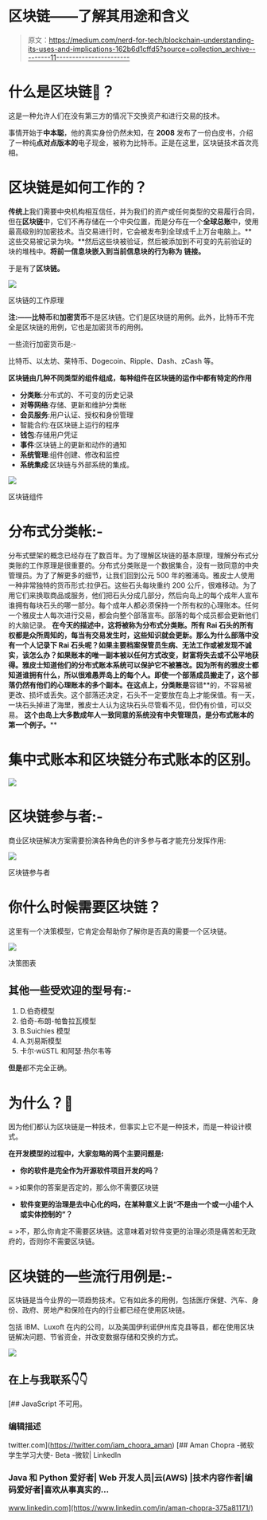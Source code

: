# 区块链——了解其用途和含义

> 原文：<https://medium.com/nerd-for-tech/blockchain-understanding-its-uses-and-implications-162b6d1cffd5?source=collection_archive---------11----------------------->

# 什么是区块链🤔？

这是一种允许人们在没有第三方的情况下交换资产和进行交易的技术。

事情开始于**中本聪**，他的真实身份仍然未知，在 **2008** 发布了一份白皮书，介绍了一种纯**点对点版本的**电子现金，被称为比特币。正是在这里，区块链技术首次亮相。

# 区块链是如何工作的？

**传统上**我们需要中央机构相互信任，并为我们的资产或任何类型的交易履行合同，但在**区块链**中，它们不再存储在一个中央位置，而是分布在一个**全球总账**中，使用最高级别的加密技术。当交易进行时，它会被发布到全球成千上万台电脑上。**这些交易被记录为块。**然后这些块被验证，然后被添加到不可变的先前验证的块的堆栈中。**将前一信息块嵌入到当前信息块的行为称为** **链接。**

于是有了**区块链。**

![](img/e56fa85c58289a0ea98b2bdd16ec2c7b.png)

区块链的工作原理

**注:——比特币**和**加密货币**不是区块链。它们是区块链的用例。此外，比特币不完全是区块链的用例，它也是加密货币的用例。

一些流行加密货币是:-

比特币、以太坊、莱特币、Dogecoin、Ripple、Dash、zCash 等。

**区块链由几种不同类型的组件组成，每种组件在区块链的运作中都有特定的作用**

*   **分类账**:分布式的、不可变的历史记录
*   **对等网络**:存储、更新和维护分类帐
*   **会员服务**:用户认证、授权和身份管理
*   智能合约:在区块链上运行的程序
*   **钱包**:存储用户凭证
*   **事件**:区块链上的更新和动作的通知
*   **系统管理**:组件创建、修改和监控
*   **系统集成**:区块链与外部系统的集成。

![](img/6bcb0726a644651beeecdcac8da8d846.png)

区块链组件

# 分布式分类帐:-

分布式壁架的概念已经存在了数百年。为了理解区块链的基本原理，理解分布式分类账的工作原理是很重要的。分布式分类账是一个数据集合，没有一致同意的中央管理员。为了了解更多的细节，让我们回到公元 500 年的雅浦岛。雅皮士人使用一种非常独特的货币形式:拉伊石。这些石头每块重约 200 公斤，很难移动。为了用它们来换取商品或服务，他们把石头分成几部分，然后向岛上的每个成年人宣布谁拥有每块石头的哪一部分。每个成年人都必须保持一个所有权的心理账本。任何一个雅皮士人每次进行交易，都会向整个部落宣布。部落的每个成员都会更新他们的大脑记录。
**在今天的描述中，这将被称为分布式分类账。所有 Rai 石头的所有权都是众所周知的，每当有交易发生时，这些知识就会更新。那么为什么部落中没有一个人记录下 Rai 石头呢？如果主要档案保管员生病、无法工作或被发现不诚实，该怎么办？如果账本的唯一副本被以任何方式改变，财富将失去或不公平地获得。雅皮士知道他们的分布式账本系统可以保护它不被篡改。因为所有的雅皮士都知道谁拥有什么，所以很难愚弄岛上的每个人。即使一个部落成员搬走了，这个部落仍然有他们的心理账本的多个副本。在这点上，分类账是**容错**的，不容易被更改、损坏或丢失。这个部落还决定，石头不一定要放在岛上才能保值。有一天，一块石头掉进了海里，雅皮士人认为这块石头尽管看不见，但仍有价值，可以交易。
**这个由岛上大多数成年人一致同意的系统没有中央管理员，是分布式账本的第一个例子。****

# 集中式账本和区块链分布式账本的区别。

![](img/85c1aa8c64387738b6868e495ab0340f.png)

# 区块链参与者:-

商业区块链解决方案需要扮演各种角色的许多参与者才能充分发挥作用:

![](img/52d5f795880de09e352bc07d41086b22.png)

区块链参与者

# 你什么时候需要区块链？

这里有一个决策模型，它肯定会帮助你了解你是否真的需要一个区块链。

![](img/11b8148de00e2385f0821be93e3aaf8d.png)

决策图表

## **其他一些受欢迎的型号有:-**

1.  D.伯奇模型
2.  伯奇-布朗-帕鲁拉瓦模型
3.  B.Suichies 模型
4.  A.刘易斯模型
5.  卡尔·wüSTL 和阿瑟·热尔韦等

**但是**都不完全正确。

# 为什么？🤔

因为他们都认为区块链是一种技术，但事实上它不是一种技术，而是一种设计模式。

**在开发模型的过程中，大家忽略的两个主要问题是:**

*   **你的软件是完全作为开源软件项目开发的吗？**

= >如果你的答案是否定的，那么你不需要区块链

*   **软件变更的治理是去中心化的吗，在某种意义上说“不是由一个或一小组个人或实体控制的”？**

= >不，那么你肯定不需要区块链。这意味着对软件变更的治理必须是痛苦和无政府的，否则你不需要区块链。

# 区块链的一些流行用例是:-

区块链是当今业界的一项趋势技术。它有如此多的用例，包括医疗保健、汽车、身份、政府、房地产和保险在内的行业都已经在使用区块链。

包括 IBM、Luxoft 在内的公司，以及美国伊利诺伊州库克县等县，都在使用区块链解决问题、节省资金，并改变数据存储和交换的方式。

![](img/09ddfbeaa5453a789f20435732cc3567.png)

## 在上与我联系👇👇

[](https://twitter.com/iam_chopra_aman) [## JavaScript 不可用。

### 编辑描述

twitter.com](https://twitter.com/iam_chopra_aman) [](https://www.linkedin.com/in/aman-chopra-375a81171/) [## Aman Chopra -微软学生学习大使- Beta -微软| LinkedIn

### Java 和 Python 爱好者| Web 开发人员|云(AWS) |技术内容作者|编码爱好者|喜欢从事真实的…

www.linkedin.com](https://www.linkedin.com/in/aman-chopra-375a81171/)